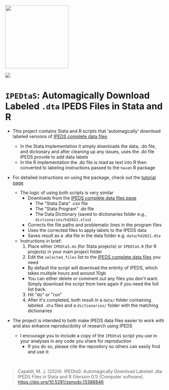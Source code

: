 <img src="https://github.com/ttalVlatt/IPEDtaS/blob/main/.github/Icon.png?raw=true" width="200" height="200" />

[![](https://zenodo.org/badge/DOI/10.5281/zenodo.13388846.svg)](https://doi.org/10.5281/zenodo.13388846)

# `IPEDtaS`: Automagically Download Labeled `.dta` IPEDS Files in Stata and R

- This project contains Stata and R scripts that 'automagically' download labeled versions of [IPEDS complete data files](https://nces.ed.gov/ipeds/datacenter/DataFiles.aspx)
  - In the Stata implementation it simply downloads the data, .do file, and dictionary and after cleaning up any issues, uses the .do file IPEDS provide to add data labels
  - In the R implementation the .do file is read as text into R then converted to labeling instructions passed to the `haven` R package

- For detailed instructions on using the package, check out the [tutorial page](https://capaldi.info.IPEDtaS/tutorial)
  - The logic of using both scripts is very similar
    - Downloads from the [IPEDS complete data files page](https://nces.ed.gov/ipeds/datacenter/DataFiles.aspx)
      - The "Stata Data" .csv file
      - The "Stata Program" .do file
      - The Data Dictionary (saved to dictionaries folder e.g., `dictionaries/hd2021.xlsx`)
    - Corrects the file paths and problematic lines in the program files
    - Uses the corrected files to apply labels to the IPEDS data
    - Saves result as a .dta file in the data folder e.g. `data/hd2021.dta`
  - Instructions in brief:
    1. Place either `IPEDtaS.do` (for Stata projects) or `IPEDtaS.R` (for R projects) in your main project folder
    2. Edit the `selected_files` list to the [IPEDS complete data files](https://nces.ed.gov/ipeds/datacenter/DataFiles.aspx) you need
      - By default the script will download the entirity of IPEDS, which takes multiple hours and around 10gb
      - You can either delete or comment out any files you don't want. Simply download the script from here again if you need the full list back.
    3. Hit "do" or "run"
    4. After it's completed, both result in a `data/` folder containing labeled `.dta` files and a `dictionaries/` folder with the matching dictionaries
  
- The project is intended to both make IPEDS data files easier to work with and also enhance reproducibility of research using IPEDS
  - I encourage you to include a copy of the `IPEDtaS` script you use in your analyses in any code you share for reproduction
    - If you do so, please cite the repository so others can easily find and use it:
<br/>
  
  > Capaldi, M. J. (2024). IPEDtaS: Automagically Download Labeled .dta IPEDS Files in Stata and R (Version 0.1) [Computer software]. https://doi.org/10.5281/zenodo.13388846
  